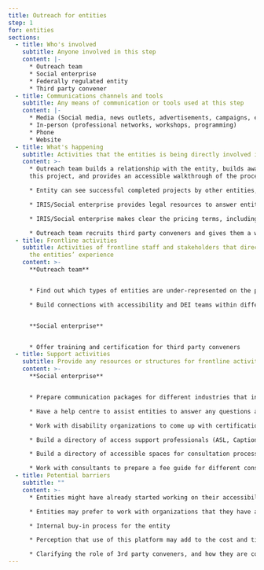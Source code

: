```yaml
---
title: Outreach for entities
step: 1
for: entities
sections:
  - title: Who's involved
    subtitle: Anyone involved in this step
    content: |-
      * Outreach team
      * Social enterprise
      * Federally regulated entity
      * Third party convener
  - title: Communications channels and tools
    subtitle: Any means of communication or tools used at this step
    content: |-
      * Media (Social media, news outlets, advertisements, campaigns, emails)
      * In-person (professional networks, workshops, programming)
      * Phone 
      * Website
  - title: What's happening
    subtitle: Activities that the entities is being directly involved in
    content: >-
      * Outreach team builds a relationship with the entity, builds awareness of
      this project, and provides an accessible walkthrough of the process

      * Entity can see successful completed projects by other entities, communities represented, and available resources, trainings, and access support professionals 

      * IRIS/Social enterprise provides legal resources to answer entity’s questions and explain their legal obligations under the act

      * IRIS/Social enterprise makes clear the pricing terms, including a standardized consulting fee

      * Outreach team recruits third party conveners and gives them a walkthrough of the process and how they can use the website to assist entities in their consultation
  - title: Frontline activities
    subtitle: Activities of frontline staff and stakeholders that directly support
      the entities’ experience
    content: >-
      **Outreach team**


      * Find out which types of entities are under-represented on the platform, comes up with engagement strategies

      * Build connections with accessibility and DEI teams within different entities


      **Social enterprise**


      * Offer training and certification for third party conveners
  - title: Support activities
    subtitle: Provide any resources or structures for frontline activities to happen
    content: >-
      **Social enterprise**


      * Prepare communication packages for different industries that include successful case studies

      * Have a help centre to assist entities to answer any questions about the process, and navigate the website

      * Work with disability organizations to come up with certification requirements and trainings for third party conveners

      * Build a directory of access support professionals (ASL, Captions, etc.)

      * Build a directory of accessible spaces for consultation process

      * Work with consultants to prepare a fee guide for different consultation processes
  - title: Potential barriers
    subtitle: ""
    content: >-
      * Entities might have already started working on their accessibility plans

      * Entities may prefer to work with organizations that they have already established working relationships with

      * Internal buy-in process for the entity

      * Perception that use of this platform may add to the cost and timeline of doing a consultation

      * Clarifying the role of 3rd party conveners, and how they are compensated, by who.
---
```

